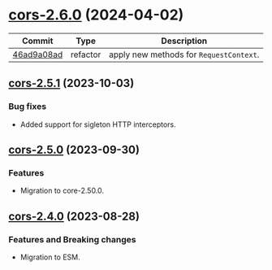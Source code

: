 <a name="cors-2.6.0"></a>
# [cors-2.6.0](https://github.com/ditsmod/ditsmod/releases/tag/cors-2.6.0) (2024-04-02)

| Commit | Type | Description |
| -- | -- | -- |
| [46ad9a08ad](https://github.com/ditsmod/ditsmod/commit/46ad9a08ad47176fc4886186b14ea656c019fea4) | refactor | apply new methods for `RequestContext`. |

<a name="cors-2.5.1"></a>
## [cors-2.5.1](https://github.com/ditsmod/ditsmod/releases/tag/cors-2.5.1) (2023-10-03)

### Bug fixes

- Added support for sigleton HTTP interceptors.

<a name="cors-2.5.0"></a>
## [cors-2.5.0](https://github.com/ditsmod/ditsmod/releases/tag/cors-2.5.0) (2023-09-30)

### Features

- Migration to core-2.50.0.

<a name="cors-2.4.0"></a>
## [cors-2.4.0](https://github.com/ditsmod/ditsmod/releases/tag/cors-2.4.0) (2023-08-28)

### Features and Breaking changes

- Migration to ESM.
